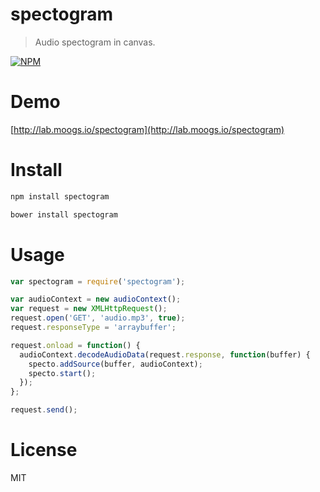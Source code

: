 # spectogram

> Audio spectogram in canvas.

[![NPM](https://nodei.co/npm/spectogram.png)](https://nodei.co/npm/spectogram)

# Demo

[http://lab.moogs.io/spectogram](http://lab.moogs.io/spectogram)

# Install

```bash
npm install spectogram
```

```bash
bower install spectogram
```

# Usage

```javascript
var spectogram = require('spectogram');

var audioContext = new audioContext();
var request = new XMLHttpRequest();
request.open('GET', 'audio.mp3', true);
request.responseType = 'arraybuffer';

request.onload = function() {
  audioContext.decodeAudioData(request.response, function(buffer) {
    specto.addSource(buffer, audioContext);
    specto.start();
  });
};

request.send();
```

# License

MIT
